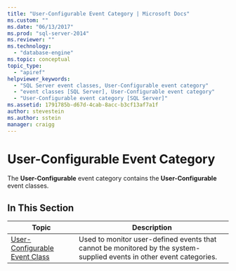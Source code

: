 ```yaml
---
title: "User-Configurable Event Category | Microsoft Docs"
ms.custom: ""
ms.date: "06/13/2017"
ms.prod: "sql-server-2014"
ms.reviewer: ""
ms.technology: 
  - "database-engine"
ms.topic: conceptual
topic_type: 
  - "apiref"
helpviewer_keywords: 
  - "SQL Server event classes, User-Configurable event category"
  - "event classes [SQL Server], User-Configurable event category"
  - "User-Configurable event category [SQL Server]"
ms.assetid: 1791785b-d67d-4cab-8acc-b3cf13af7a1f
author: stevestein
ms.author: sstein
manager: craigg
---
```

# User-Configurable Event Category
  The **User-Configurable** event category contains the **User-Configurable** event classes.  
  
## In This Section  
  
|Topic|Description|  
|-----------|-----------------|  
|[User-Configurable Event Class](user-configurable-event-class.md)|Used to monitor user-defined events that cannot be monitored by the system-supplied events in other event categories.|  
  
  
